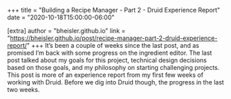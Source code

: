 +++
title = "Building a Recipe Manager - Part 2 - Druid Experience Report"
date = "2020-10-18T15:00:00-06:00"

[extra]
author = "bheisler.github.io"
link = "https://bheisler.github.io/post/recipe-manager-part-2-druid-experience-report/"
+++
It&rsquo;s been a couple of weeks since the last post, and as promised I&rsquo;m back with some progress on the ingredient editor. The last post talked about my goals for this project, technical design decisions based on those goals, and my philosophy on starting challenging projects. This post is more of an experience report from my first few weeks of working with Druid.
Before we dig into Druid though, the progress in the last two weeks.
